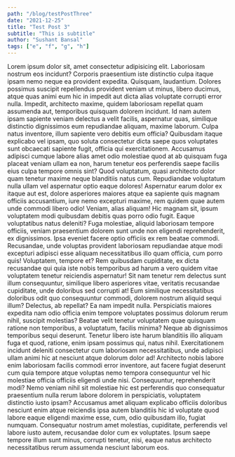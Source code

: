 ```yaml
---
path: "/blog/testPostThree"
date: "2021-12-25"
title: "Test Post 3"
subtitle: "This is subtitle"
author: "Sushant Bansal"
tags: ["e", "f", "g", "h"]
---
```


Lorem ipsum dolor sit, amet consectetur adipisicing elit. Laboriosam nostrum eos incidunt? Corporis praesentium iste distinctio culpa itaque ipsam nemo neque ea provident expedita. Quisquam, laudantium. Dolores possimus suscipit repellendus provident veniam ut minus, libero ducimus, atque quas animi eum hic in impedit aut dicta alias voluptate corrupti error nulla. Impedit, architecto maxime, quidem laboriosam repellat quam assumenda aut, temporibus quisquam dolorem incidunt. Id nam autem ipsam sapiente veniam delectus a velit facilis, aspernatur quas, similique distinctio dignissimos eum repudiandae aliquam, maxime laborum. Culpa natus inventore, illum sapiente vero debitis eum officia? Quibusdam itaque explicabo vel ipsam, quo soluta consectetur dicta saepe quos voluptates sunt obcaecati sapiente fugit, officia qui exercitationem. Accusamus adipisci cumque labore alias amet odio molestiae quod at ab quisquam fuga placeat veniam ullam ea non, harum tenetur eos perferendis saepe facilis eius culpa tempore omnis sint? Quod voluptatum, quasi architecto dolor quam tenetur maxime neque blanditiis natus cum. Repudiandae voluptatum nulla ullam vel aspernatur optio eaque dolores! Aspernatur earum dolor ex itaque aut est, dolore asperiores maiores atque ea sapiente quis magnam officiis accusantium, iure nemo excepturi maxime, rem quidem quae autem unde commodi libero odio! Veniam, alias aliquam! Hic magnam sit, ipsum voluptatem modi quibusdam debitis quas porro odio fugit. Eaque voluptatibus natus deleniti? Fuga molestiae, aliquid laboriosam tempore officiis, veniam praesentium dolorem sunt unde non eligendi reprehenderit, ex dignissimos. Ipsa eveniet facere optio officiis ex rem beatae commodi. Recusandae, unde voluptas provident laboriosam repudiandae atque modi excepturi adipisci esse aliquam necessitatibus illo quam officia, cum porro quis! Voluptatem, tempore et? Rem quibusdam cupiditate, ex dicta recusandae qui quia iste nobis temporibus ad harum a vero quidem vitae voluptatem tenetur reiciendis aspernatur! Sit nam tenetur rem delectus sunt illum consequuntur, similique libero asperiores vitae, veritatis recusandae cupiditate, unde doloribus sed corrupti at! Eum similique necessitatibus doloribus odit quo consequuntur commodi, dolorem nostrum aliquid sequi illum? Delectus, ab repellat? Ea nam impedit nulla. Perspiciatis maiores expedita nam odio officia enim tempore voluptates possimus dolorum rerum nihil, suscipit molestias? Beatae velit tenetur voluptatem quae quisquam ratione non temporibus, a voluptatum, facilis minima? Neque ab dignissimos temporibus sequi deserunt. Tenetur libero iste harum blanditiis illo aliquam fuga et quod, ratione, enim ipsam possimus qui, natus nihil. Exercitationem incidunt deleniti consectetur cum laboriosam necessitatibus, unde adipisci ullam animi hic at nesciunt atque dolorum dolor ad! Architecto nobis labore enim laboriosam facilis commodi error inventore, aut facere fugiat deserunt cum quia tempore atque voluptas nemo tempora consequuntur vel hic molestiae officia officiis eligendi unde nisi. Consequuntur, reprehenderit modi? Nemo veniam nihil sit molestiae hic est perferendis quo consequatur praesentium nulla rerum labore dolorem in perspiciatis, voluptatem distinctio iusto ipsam? Accusamus amet aliquam explicabo officiis doloribus nesciunt enim atque reiciendis ipsa autem blanditiis hic id voluptate quod labore eaque eligendi maxime esse, cum, odio quibusdam illo, fugiat numquam. Consequatur nostrum amet molestias, cupiditate, perferendis vel labore iusto autem, recusandae dolor cum ex voluptates. Ipsum saepe tempore illum sunt minus, corrupti tenetur, nisi, eaque natus architecto necessitatibus rerum assumenda nesciunt laborum eos.
